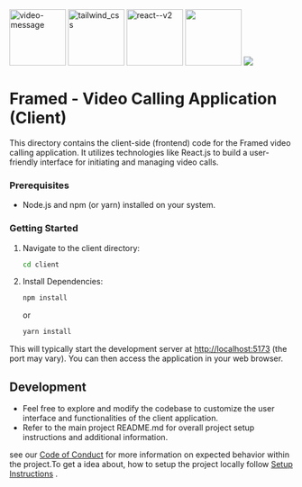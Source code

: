 <div>
 <img width="100" height="100" src="https://img.icons8.com/avantgarde/100/video-message.png" alt="video-message" />
 <img width="100" height="100" src="https://img.icons8.com/color/100/tailwind_css.png" alt="tailwind_css"/>
 <img width="100" height="100" src="https://img.icons8.com/ultraviolet/100/react--v2.png" alt="react--v2"/>
 <img width="100" height="100" src="https://webrtc.github.io/webrtc-org/assets/images/webrtc-logo-vert-retro-255x305.png"/>
 <img src="https://www.agora.io/en/wp-content/themes/agora-main/images/agora-logo.svg" />
</div>

# Framed - Video Calling Application (Client)

This directory contains the client-side (frontend) code for the Framed video calling application. It utilizes technologies like React.js to build a user-friendly interface for initiating and managing video calls.

### Prerequisites

- Node.js and npm (or yarn) installed on your system.

### Getting Started

1. Navigate to the client directory:

   ```bash
   cd client
   ```

2. Install Dependencies:

   ```bash
   npm install
   ```

   or

   ```bash
   yarn install
   ```

This will typically start the development server at <http://localhost:5173> (the port may vary). You can then access the application in your web browser.

## Development

- Feel free to explore and modify the codebase to customize the user interface and functionalities of the client application.
- Refer to the main project README.md for overall project setup instructions and additional information.

see our [Code of Conduct](./../CODE-OF-CONDUCT.md) for more information on expected behavior within the project.To get a idea about, how to setup the project locally follow [Setup Instructions](./../SETUP-INSTRUCTIONS.md) .
